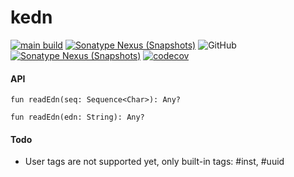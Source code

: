 kedn
===

[![main build](https://github.com/whyrising/kedn/actions/workflows/main.yml/badge.svg)](https://github.com/whyrising/kmp-library-template/actions/workflows/main.yml)
[![Sonatype Nexus (Snapshots)](https://img.shields.io/maven-central/v/com.github.whyrising.kedn/core?color=blue&label=latest%20release&server=https%3A%2F%2Foss.sonatype.org)](http://search.maven.org/#search|ga|1|com.github.whyrising.kedn)
![GitHub](https://img.shields.io/github/license/whyrising/kedn)
[![Sonatype Nexus (Snapshots)](https://img.shields.io/nexus/s/com.github.whyrising.kedn/core?label=latest%20snapshot&server=https%3A%2F%2Foss.sonatype.org)](https://oss.sonatype.org/content/repositories/snapshots/com/github/whyrising/kedn)
[![codecov](https://codecov.io/gh/whyrising/kedn/branch/main/graph/badge.svg?token=HYVzZVdfgl)](https://codecov.io/gh/whyrising/kedn)

#### API

`fun readEdn(seq: Sequence<Char>): Any?`

`fun readEdn(edn: String): Any?`

#### Todo

* User tags are not supported yet, only built-in tags: #inst, #uuid 
